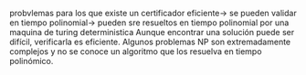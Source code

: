 probvlemas para los que existe un certificador eficiente-> se pueden validar en tiempo polinomial-> pueden sre resueltos en tiempo polinomial por una maquina de turing deterministica
Aunque encontrar una solución puede ser difícil, verificarla es eficiente. Algunos problemas NP son extremadamente complejos y no se conoce un algoritmo que los resuelva en tiempo polinómico.